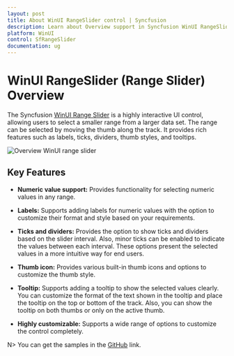 ```yaml
---
layout: post
title: About WinUI RangeSlider control | Syncfusion
description: Learn about Overview support in Syncfusion WinUI RangeSlider(SfRangeSlider) control with key features and more.
platform: WinUI
control: SfRangeSlider
documentation: ug
---
```


# WinUI RangeSlider (Range Slider) Overview

The Syncfusion [WinUI Range Slider](https://www.syncfusion.com/winui-controls/range-slider) is a highly interactive UI control, allowing users to select a smaller range from a larger data set. The range can be selected by moving the thumb along the track. It provides rich features such as labels, ticks, dividers, thumb styles, and tooltips.

![Overview WinUI range slider](images/overview/range_slider.jpg)

## Key Features

* **Numeric value support:** Provides functionality for selecting numeric values in any range.

* **Labels:** Supports adding labels for numeric values with the option to customize their format and style based on your requirements.

* **Ticks and dividers:** Provides the option to show ticks and dividers based on the slider interval. Also, minor ticks can be enabled to indicate the values between each interval. These options present the selected values in a more intuitive way for end users.

* **Thumb icon:** Provides various built-in thumb icons and options to customize the thumb style.

* **Tooltip:** Supports adding a tooltip to show the selected values clearly. You can customize the format of the text shown in the tooltip and place the tooltip on the top or bottom of the track. Also, you can show the tooltip on both thumbs or only on the active thumb.

* **Highly customizable:** Supports a wide range of options to customize the control completely.

N> You can get the samples in the [GitHub](https://github.com/SyncfusionExamples/WinUI_Sliders_Getting_Started/tree/main/RangeSliderGettingStartedDesktop) link. 